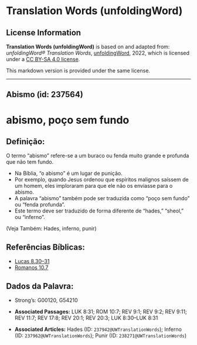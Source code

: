 # Translation Words (unfoldingWord)

## License Information

**Translation Words (unfoldingWord)** is based on and adapted from: _unfoldingWord® Translation Words_, [unfoldingWord](https://unfoldingword.org/utw), 2022, which is licensed under a [CC BY-SA 4.0 license](https://creativecommons.org/licenses/by-sa/4.0/legalcode.en).

This markdown version is provided under the same license.



--------------------------------

## Abismo (id: 237564)

abismo, poço sem fundo
======================

Definição:
----------

O termo “abismo” refere\-se a um buraco ou fenda muito grande e profunda que não tem fundo.

* Na Bíblia, “o abismo” é um lugar de punição.
* Por exemplo, quando Jesus ordenou que espíritos malignos saíssem de um homem, eles imploraram para que ele não os enviasse para o abismo.
* A palavra “abismo” também pode ser traduzida como “poço sem fundo” ou “fenda profunda”.
* Este termo deve ser traduzido de forma diferente de “hades,” “sheol,” ou “inferno”.

(Veja Também: Hades, inferno, punir)

Referências Bíblicas:
---------------------

* [Lucas 8\.30–31](https://ref.ly/Luke8:30-Luke8:31)
* [Romanos 10\.7](https://ref.ly/Rom10:7)

Dados da Palavra:
-----------------

* Strong’s: G00120, G54210

* **Associated Passages:** LUK 8:31; ROM 10:7; REV 9:1; REV 9:2; REV 9:11; REV 11:7; REV 17:8; REV 20:1; REV 20:3; LUK 8:30–LUK 8:31
* **Associated Articles:** Hades (ID: `237942@UWTranslationWords`); Inferno (ID: `237962@UWTranslationWords`); Punir (ID: `238271@UWTranslationWords`)

